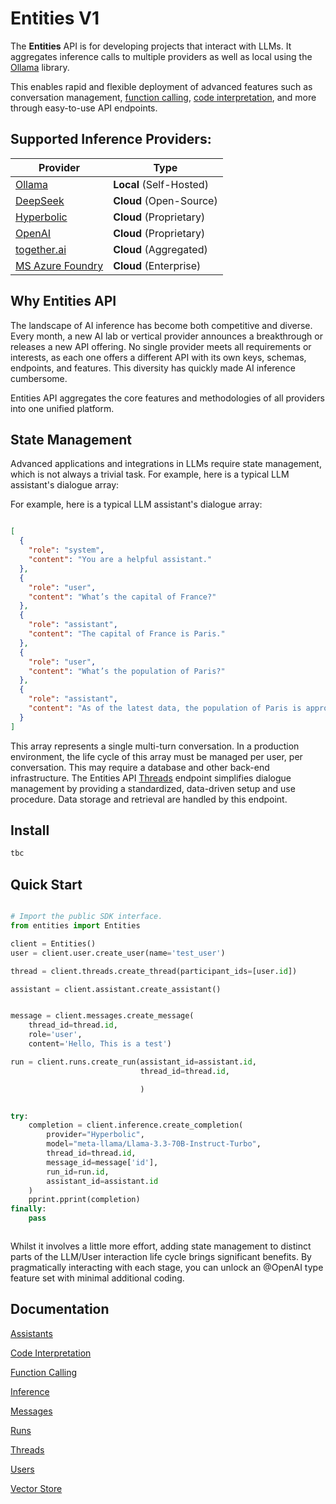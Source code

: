 # Entities V1

The **Entities** API is for developing projects that interact with LLMs.
It aggregates inference calls to multiple providers as well as local using the [Ollama](https://github.com/ollama) library. 

This enables rapid and flexible deployment of advanced features such as conversation management, 
[function calling](/docs/function_calling.md), [code interpretation](/docs/function_calling.md), and more through easy-to-use API endpoints.


## Supported Inference Providers: 

| Provider                                       | Type                        |
|------------------------------------------------|-----------------------------|
| [Ollama](https://github.com/ollama)            | **Local** (Self-Hosted)     |
| [DeepSeek](https://platform.deepseek.com/)     | **Cloud** (Open-Source)     |
| [Hyperbolic](https://hyperbolic.xyz/)          | **Cloud** (Proprietary)     |
| [OpenAI](https://platform.openai.com/)         | **Cloud** (Proprietary)     |
| [together.ai](https://www.together.ai/)        | **Cloud** (Aggregated)      |
| [MS Azure Foundry](https://azure.microsoft.com) | **Cloud** (Enterprise)      |


## Why Entities API

The landscape of AI inference has become both competitive and diverse. Every month, a new AI lab or vertical provider announces a breakthrough or releases a new API offering. No single provider meets all requirements or interests, as each one offers a different API with its own keys, schemas, endpoints, and features. This diversity has quickly made AI inference cumbersome.

Entities API aggregates the core features and methodologies of all providers into one unified platform.

## State Management

Advanced applications and integrations in LLMs require state management, which is not always a trivial task.
For example, here is a typical LLM assistant's dialogue array:

For example,  here is a typical LLM assistant's dialogue array:

```json

[
  {
    "role": "system",
    "content": "You are a helpful assistant."
  },
  {
    "role": "user",
    "content": "What’s the capital of France?"
  },
  {
    "role": "assistant",
    "content": "The capital of France is Paris."
  },
  {
    "role": "user",
    "content": "What’s the population of Paris?"
  },
  {
    "role": "assistant",
    "content": "As of the latest data, the population of Paris is approximately 2.1 million."
  }
]

```

This array represents a single multi-turn conversation. In a production environment, the life cycle of this array must be managed per user, per conversation. This may require a database and other back-end infrastructure.
The Entities API [Threads](/docs/threads.md)  endpoint simplifies dialogue management by providing a standardized, data-driven setup and use procedure. Data storage and retrieval are handled by this endpoint.






## Install

```sh
tbc
```

## Quick Start

```python

# Import the public SDK interface.
from entities import Entities

client = Entities()
user = client.user.create_user(name='test_user')

thread = client.threads.create_thread(participant_ids=[user.id])

assistant = client.assistant.create_assistant()


message = client.messages.create_message(
    thread_id=thread.id,
    role='user',
    content='Hello, This is a test')

run = client.runs.create_run(assistant_id=assistant.id,
                             thread_id=thread.id,

                             )


try:
    completion = client.inference.create_completion(
        provider="Hyperbolic",
        model="meta-llama/Llama-3.3-70B-Instruct-Turbo",
        thread_id=thread.id,
        message_id=message['id'],
        run_id=run.id,
        assistant_id=assistant.id
    )
    pprint.pprint(completion)
finally:
    pass



```

Whilst it involves a little more effort, adding state management to distinct parts of the LLM/User interaction life cycle brings significant benefits. By pragmatically interacting with each stage, you can unlock an @OpenAI type feature set with minimal additional coding.





## Documentation

  [Assistants](/docs/assistants.md)
  
  [Code Interpretation](/docs/code_interpretation.md)
  
  [Function Calling](/docs/function_calling.md)
  
  [Inference](/docs/inference.md)
  
  [Messages](/docs/messages.md)
  
  [Runs](/docs/runs.md)

  [Threads](/docs/threads.md)
  
  [Users](/docs/users.md)
  
  [Vector Store](/docs/vector_store.md)
